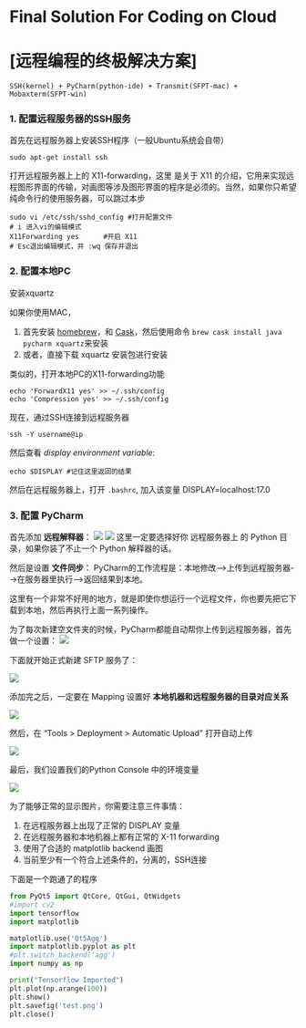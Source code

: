# Final Solution For Coding on Cloud 
# [远程编程的终极解决方案]

	SSH(kernel) + PyCharm(python-ide) + Transmit(SFPT-mac) + Mobaxterm(SFPT-win)
	
### 1. 配置远程服务器的SSH服务
首先在远程服务器上安装SSH程序（一般Ubuntu系统会自带）  

	sudo apt-get install ssh
	
打开远程服务器上上的 X11-forwarding，这里 是关于 X11 的介绍，它用来实现远程图形界面的传输，对画图等涉及图形界面的程序是必须的。当然，如果你只希望纯命令行的使用服务器，可以跳过本步

	sudo vi /etc/ssh/sshd_config #打开配置文件
	# i 进入vi的编辑模式
	X11Forwarding yes      #开启 X11
	# Esc退出编辑模式，并 :wq 保存并退出
	
### 2. 配置本地PC
安装xquartz

如果你使用MAC，

1. 首先安装 [homebrew](https://brew.sh/index_zh-cn)，和 [Cask](https://caskroom.github.io/)，然后使用命令 `brew cask install java pycharm xquartz`来安装
2. 或者，直接下载 xquartz 安装包进行安装


类似的，打开本地PC的X11-forwarding功能

	echo 'ForwardX11 yes' >> ~/.ssh/config
	echo 'Compression yes' >> ~/.ssh/config
	
现在，通过SSH连接到远程服务器

	ssh -Y username@ip

然后查看 *display environment variable*:
	
	echo $DISPLAY #记住这里返回的结果
	
然后在远程服务器上，打开 `.bashrc`, 加入该变量
	DISPLAY=localhost:17.0
	
### 3. 配置 PyCharm
首先添加 **远程解释器**：
![](https://cdn-images-1.medium.com/max/1600/1*2VRhJ2LNTPgj6oYkPc3Gdw.png)
![](https://cdn-images-1.medium.com/max/1600/1*EPPSpS-d5b5tmqy8gigvvA.png)
这里一定要选择好你 远程服务器上 的 Python 目录，如果你装了不止一个 Python 解释器的话。

然后是设置 **文件同步**：
PyCharm的工作流程是：本地修改-->上传到远程服务器-->在服务器里执行-->返回结果到本地。

这里有一个非常不好用的地方，就是即使你想运行一个远程文件，你也要先把它下载到本地，然后再执行上面一系列操作。

为了每次新建空文件夹的时候，PyCharm都能自动帮你上传到远程服务器，首先做一个设置：
![](https://cdn-images-1.medium.com/max/1600/1*K7QSRTvSdOuElRsHilqGCQ.png)

下面就开始正式新建 SFTP 服务了：

![](https://cdn-images-1.medium.com/max/1600/1*Q839zZt9Ep3mPJGTrlF4xw.png)

添加完之后，一定要在 Mapping 设置好 **本地机器和远程服务器的目录对应关系**

![](https://cdn-images-1.medium.com/max/1600/1*GWI-7WfkLpqQBvbRqz7Jeg.png)

然后，在 “Tools > Deployment > Automatic Upload” 打开自动上传

![](https://cdn-images-1.medium.com/max/1600/1*4_NIKQV7ufumNhoi70Uh7g.png)

最后，我们设置我们的Python Console 中的环境变量

![](https://cdn-images-1.medium.com/max/1600/1*9tEBk6KvR9uQ1L4W7kkIYQ.png)

为了能够正常的显示图片，你需要注意三件事情：

1. 在远程服务器上出现了正常的 DISPLAY 变量
2. 在远程服务器和本地机器上都有正常的 X-11 forwarding
3. 使用了合适的 matplotlib backend 画图
4. 当前至少有一个符合上述条件的，分离的，SSH连接

下面是一个跑通了的程序
```Python
from PyQt5 import QtCore, QtGui, QtWidgets
#import cv2
import tensorflow
import matplotlib

matplotlib.use('Qt5Agg')
import matplotlib.pyplot as plt
#plt.switch_backend('agg')
import numpy as np

print("Tensorflow Imported")
plt.plot(np.arange(100))
plt.show()
plt.savefig('test.png')
plt.close()
```





























